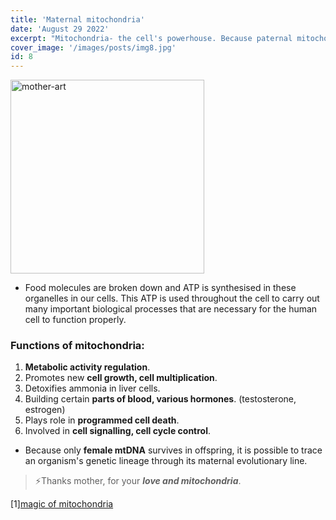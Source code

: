 ```yaml
---
title: 'Maternal mitochondria'
date: 'August 29 2022'
excerpt: "Mitochondria- the cell's powerhouse. Because paternal mitochondria are destroyed shortly after fertilization, we get our mitochondria entirely from our mothers."
cover_image: '/images/posts/img8.jpg'
id: 8
---
```


<img src='/images/posts/img8.jpg' width='310' alt='mother-art' />

- Food molecules are broken down and ATP is synthesised in these organelles in our cells. This ATP is used throughout the cell to carry out many important biological processes that are necessary for the human cell to function properly.

### Functions of mitochondria:

1. **Metabolic activity regulation**.
2. Promotes new **cell growth, cell multiplication**.
3. Detoxifies ammonia in liver cells.
4. Building certain **parts of blood, various hormones**. (testosterone, estrogen)
5. Plays role in **programmed cell death**.
6. Involved in **cell signalling, cell cycle control**.

- Because only **female mtDNA** survives in offspring, it is possible to trace an organism's genetic lineage through its maternal evolutionary line.

> ⚡Thanks mother, for your **_love and mitochondria_**.

[1][magic of mitochondria](https://biobeat.nigms.nih.gov/2020/05/the-maternal-magic-of-mitochondria/)

